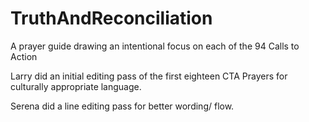 # TruthAndReconciliation
A prayer guide drawing an intentional focus on each of the 94 Calls to Action

Larry did an initial editing pass of the first eighteen CTA Prayers for culturally appropriate language.

Serena did a line editing pass for better wording/ flow.
